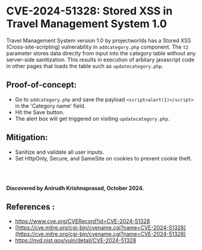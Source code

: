 # CVE-2024-51328: Stored XSS in Travel Management System 1.0

Travel Management System version 1.0 by projectworlds has a Stored XSS (Cross-site-scripting) vulnerability in `addcategory.php` component. The `t2` parameter stores data directly from input
into the category table without any server-side sanitization. This results in execution of arbitary javascript code in other pages that loads the table such as `updatecategory.php`. 
 
## Proof-of-concept:

* Go to `addcategory.php` and save the payload `<script>alert(1)</script>` in the 'Category name' field.
* Hit the Save button.
* The alert box will get triggered on visiting `updatecategory.php`.


## Mitigation:
* Sanitize and validate all user inputs.
* Set HttpOnly, Secure, and SameSite on cookies to prevent cookie theft.

<br><br>

**Discovered by Anirudh Krishnaprasad, October 2024.**

## References :

- https://www.cve.org/CVERecord?id=CVE-2024-51328
- [https://cve.mitre.org/cgi-bin/cvename.cgi?name=CVE-2024-51328](https://cve.mitre.org/cgi-bin/cvename.cgi?name=CVE-2024-51328)
- https://nvd.nist.gov/vuln/detail/CVE-2024-51328
